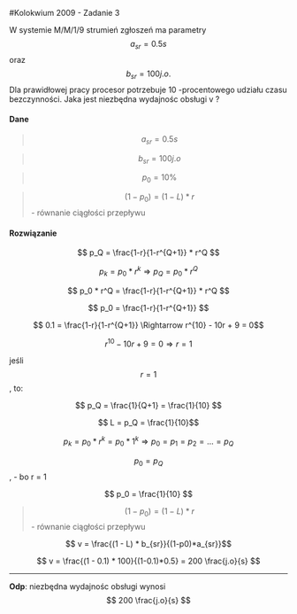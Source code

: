 #Kolokwium 2009 - Zadanie 3

W systemie M/M/1/9 strumień zgłoszeń ma parametry $$ a_{sr} = 0.5 s $$ oraz $$ b_{sr} = 100 j.o. $$ Dla prawidłowej pracy procesor potrzebuje 
 10 -procentowego udziału czasu bezczynności. Jaka jest niezbędna wydajnośc obsługi v ?
 
#### Dane
> $$ a_{sr} = 0.5 s $$ 

> $$ b_{sr} = 100 j.o $$ 

> $$ p_0 = 10 \% $$

> $$ ( 1 - p_0 ) = ( 1 - L ) * r $$ - równanie ciągłości przepływu
 
#### Rozwiązanie 

$$ p_Q = \frac{1-r}{1-r^{Q+1}} * r^Q $$

$$ p_k = p_0 * r^k \Rightarrow p_Q = p_0 * r^Q $$

$$ p_0 * r^Q = \frac{1-r}{1-r^{Q+1}} * r^Q $$

$$ p_0 = \frac{1-r}{1-r^{Q+1}} $$

$$ 0.1 = \frac{1-r}{1-r^{Q+1}} \Rightarrow r^{10} - 10r + 9 = 0$$

$$ r^{10} - 10r + 9 = 0 \Rightarrow r = 1 $$

jeśli $$ r = 1 $$, to:

$$ p_Q = \frac{1}{Q+1} = \frac{1}{10} $$

$$ L = p_Q = \frac{1}{10}$$

$$ p_k = p_0 * r^k = p_0 * 1^k \Rightarrow p_0 = p_1 = p_2 = ... = p_Q $$

$$ p_0 = p_Q $$, - bo r = 1

$$ p_0 = \frac{1}{10} $$

> $$ ( 1 - p_0 ) = ( 1 - L ) * r $$ - równanie ciągłości przepływu
 
$$ v = \frac{(1 - L) * b_{sr}}{(1-p0)*a_{sr}}$$

$$ v = \frac{(1 - 0.1) * 100}{(1-0.1)*0.5} = 200 \frac{j.o}{s} $$

----
**Odp**: niezbędna wydajnośc obsługi wynosi $$ 200 \frac{j.o}{s} $$